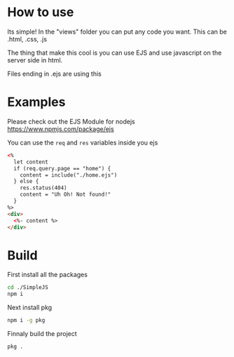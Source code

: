 # How to use
Its simple!
In the "views" folder you can put any code you want.
This can be .html, .css, .js

The thing that make this cool is you can use EJS and use javascript on the server side in html.

Files ending in .ejs are using this

# Examples
Please check out the EJS Module for nodejs https://www.npmjs.com/package/ejs

You can use the `req` and `res` variables inside you ejs
```html
<%
  let content
  if (req.query.page == "home") {
    content = include("./home.ejs")
  } else {
    res.status(404)
    content = "Uh Oh! Not found!"
  }
%>
<div>
  <%- content %>
</div>
```
# Build
First install all the packages
```bash
cd ./SimpleJS
npm i
```
Next install pkg
```bash
npm i -g pkg
```
Finnaly build the project
```bash
pkg .
```
